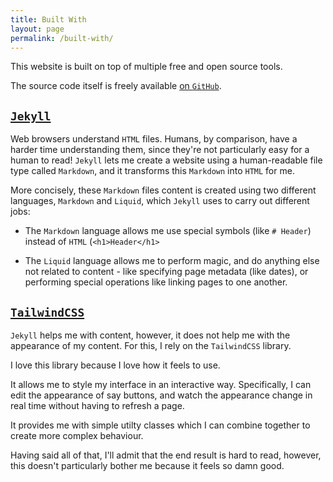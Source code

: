```yaml
---
title: Built With
layout: page
permalink: /built-with/
---
```


This website is built on top of multiple free and open source tools.

The source code itself is freely available [on `GitHub`](https://github.com/rdmolony/rdmolony.github.io).


## [`Jekyll`](https://jekyllrb.com/)

Web browsers understand `HTML` files. Humans, by comparison, have a harder time understanding them, since they're not particularly easy for a human to read! `Jekyll` lets me create a website using a human-readable file type called `Markdown`, and it transforms this `Markdown` into `HTML` for me.

More concisely, these `Markdown` files content is created using two different languages, `Markdown` and `Liquid`, which `Jekyll` uses to carry out different jobs:

- The `Markdown` language allows me use special symbols (like `# Header`) instead of `HTML` (`<h1>Header</h1>`

- The `Liquid` language allows me to perform magic, and do anything else not related to content - like specifying page metadata (like dates), or performing special operations like linking pages to one another.


## [`TailwindCSS`](https://tailwindcss.com/)

`Jekyll` helps me with content, however, it does not help me with the appearance of my content. For this, I rely on the `TailwindCSS` library. 

I love this library because I love how it feels to use.

It allows me to style my interface in an interactive way. Specifically, I can edit the appearance of say buttons, and watch the appearance change in real time without having to refresh a page. 

It provides me with simple utilty classes which I can combine together to create more complex behaviour.

Having said all of that, I'll admit that the end result is hard to read, however, this doesn't particularly bother me because it feels so damn good.
